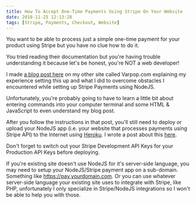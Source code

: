 ```yaml
---
title: How To Accept One-Time Payments Using Stripe On Your Website
date: 2018-11-25 12:13:28
tags: [Stripe, Payments, Checkout, Website]
---
```


You want to be able to process just a simple one-time payment for your product using Stripe but you have no clue how to do it. 

You tried reading their documentation but you're having trouble understanding it because let's be honest, you're NOT a web developer!

I made [a blog post here](https://varpop.com/stripe-checkout-expressjs-one-time-charge/) on my other site called Varpop.com explaining my experience setting this up and what I did to overcome obstacles I encountered while setting up Stripe Payments using NodeJS.

Unfortunately, you're probably going to have to learn a little bit about entering commands into your computer terminal and some HTML & JavaScript to even understand my blog post.

After you follow the instructions in that post, you'll still need to deploy or upload your NodeJS app (i.e. your website that processes payments using Stripe API) to the Internet using [Heroku](https://heroku.com). I wrote a post about this [here](https://varpop.com/deploy-nodejs-express-app-heroku/).

Don't forget to switch out your Stripe Development API Keys for your Production API Keys before deploying.

If you're existing site doesn't use NodeJS for it's server-side language, you may need to setup your NodeJS/Stripe payment app on a sub-domain. Something like https://pay.yourdomain.com. Or you can use whatever server-side language your existing site uses to integrate with Stripe, like PHP, unfortunately I only specialize in Stripe/NodeJS integrations so I won't be able to help you with those.